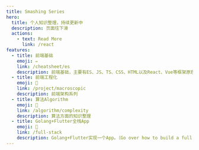 ```yaml
---
title: Smashing Series
hero:
  title: 个人知识整理，持续更新中
  description: 页面往下滑
  actions:
    - text: Read More
      link: /react
features:
  - title: 前端基础
    emoji: ✏️
    link: /cheatsheet/es
    description: 前端基础，主要有ES、JS、TS、CSS、HTML以及React、Vue等框架原理
  - title: 前端工程化
    emoji: 🍼
    link: /project/macroscopic
    description: 前端架构系列
  - title: 算法Algorithm
    emoji: 🍆
    link: /algorithm/complexity
    description: 算法方面的知识整理
  - title: Golang+Flutter全栈App
    emoji: 🫘
    link: /full-stack
    description: Golang+Flutter实现一个App。（Go over how to build a full stack application using Gin and Mysql.）
---
```

